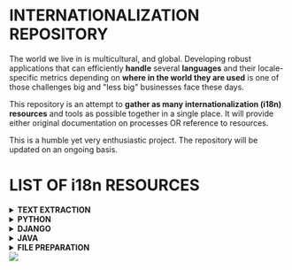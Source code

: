 <!--
<img src="/assets/images/i18n.png" text-align="center" width = 50%; height=15% >
-->

# INTERNATIONALIZATION REPOSITORY

The world we live in is multicultural, and global.
Developing robust applications that can efficiently **handle** several **languages** and their locale-specific metrics depending on **where in the world they are used** is one of those challenges big and "less big" businesses face these days.

This repository is an attempt to **gather as many internationalization (i18n) resources** and tools as possible together in a single place. It will provide either original documentation on processes OR reference to resources.
<!-- in what otherwise is an inifite and messy pool. -->

This is a humble yet very enthusiastic project.
The repository will be updated on an ongoing basis.

<!-- ![](https://github.com/agomezmartin/regexl10n/blob/main/assets/images/world_flags.gif)
-->



<!--
		--------------- DROP DOWN MENU EXAMPLE ---------------

<details>
<summary><strong>LIST OF RESOURCES</strong></summary>


1. [Python: ResourceBundle internationalization module](/file_prepp/README.md)
2. [Resource file text extraction using regex](/text_extraction/README.md)
3. [File preparation tasks](/file_prepp/README.md)

</details>
-->




# LIST OF i18n RESOURCES
<!-- ---------------------------------- -->
<details>
<summary><strong>TEXT EXTRACTION</strong></summary>

- [From **Resource files**](/assets/text_extraction/README.md)

</details>
<!-- ---------------------------------- -->
<details>
<summary><strong>PYTHON</strong></summary>

- [**ResourceBundle**: A **JAVA-like** approach](/assets/python/resourceBundle/README.md)
- [**Gettext**: Multilingual internationalization services](/assets/python/gettext/README.md)

</details>
<!-- ---------------------------------- -->
<details>
<summary><strong>DJANGO </strong></summary>

- [**01_Basic configuration**: Gettext. (Extract and compile strings for translation)](/assets/django/README.md)
- [**01_Advanced configuration**: Gettext + Django settings.](/assets/django/advanced_config/README.md)
- [**02_Templates**: mark strings for translation](/assets/django/templates_mark_for_translation/README.md)
- [**02_Templates**: interpolation (To be done...)](/assets/django/templates_interpolation/README.md)
- [**03_Allowing Users to Switch Languages**](/assets/django/switch_languages/README.md)
- [**04_Reversed URL Maps**](/assets/django/reversed_URL_maps/README.md)
- [Django project example](/assets/_projects/django/WebSite_MODAL_FORM_DB_i18n/project/create_app/templates/index.html)
</details>
<!-- ---------------------------------- -->
<details>
<summary><strong>JAVA</strong></summary>

- [**ResourceBundle**: To be done...](/assets/java/resourceBundle/README.md)

</details>
<!-- ---------------------------------- -->
<details>
<summary><strong>FILE PREPARATION</strong></summary>

- [File preparation tasks: To be done...](/assets/file_prepp/README.md)

</details>
<!-- ---------------------------------- -->

<img src="https://github.com/agomezmartin/regexl10n/blob/main/assets/images/world_flags.gif">